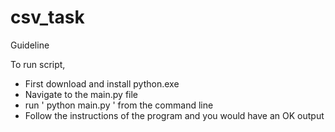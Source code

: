 # csv_task

Guideline

To run script, 

- First download and install python.exe
- Navigate to the main.py file 
- run ' python main.py ' from the command line
- Follow the instructions of the program and you would have an OK output

